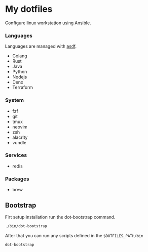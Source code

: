 # My dotfiles

Configure linux workstation using Ansible.

### Languages
Languages are managed with [asdf](https://asdf-vm.com/#/).
- Golang
- Rust
- Java
- Python
- Nodejs
- Deno
- Terraform

### System
- fzf
- git
- tmux
- neovim 
- zsh
- alacrity
- vundle

### Services
- redis

### Packages
- brew 

## Bootstrap

Firt setup installation run the dot-bootstrap command.

```bash
./bin/dot-bootstrap
```

After that you can run any scripts defined in the `$DOTFILES_PATH/bin`

```bash
dot-bootstrap
```
